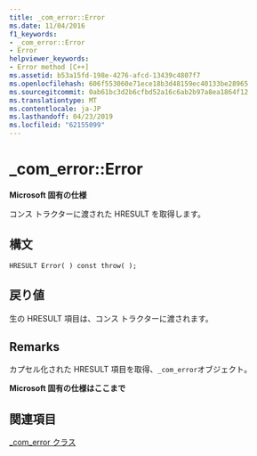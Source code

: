 ```yaml
---
title: _com_error::Error
ms.date: 11/04/2016
f1_keywords:
- _com_error::Error
- Error
helpviewer_keywords:
- Error method [C++]
ms.assetid: b53a15fd-198e-4276-afcd-13439c4807f7
ms.openlocfilehash: 606f553060e71ece18b3d48159ec40133be28965
ms.sourcegitcommit: 0ab61bc3d2b6cfbd52a16c6ab2b97a8ea1864f12
ms.translationtype: MT
ms.contentlocale: ja-JP
ms.lasthandoff: 04/23/2019
ms.locfileid: "62155099"
---
```

# <a name="comerrorerror"></a>_com_error::Error

**Microsoft 固有の仕様**

コンス トラクターに渡された HRESULT を取得します。

## <a name="syntax"></a>構文

```
HRESULT Error( ) const throw( );
```

## <a name="return-value"></a>戻り値

生の HRESULT 項目は、コンス トラクターに渡されます。

## <a name="remarks"></a>Remarks

カプセル化された HRESULT 項目を取得、`_com_error`オブジェクト。

**Microsoft 固有の仕様はここまで**

## <a name="see-also"></a>関連項目

[_com_error クラス](../cpp/com-error-class.md)